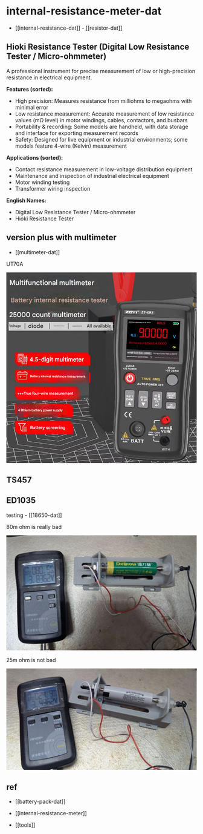 # internal-resistance-meter-dat

- [[internal-resistance-dat]] - [[resistor-dat]]


## Hioki Resistance Tester (Digital Low Resistance Tester / Micro-ohmmeter)

A professional instrument for precise measurement of low or high-precision resistance in electrical equipment.

**Features (sorted):**
- High precision: Measures resistance from milliohms to megaohms with minimal error
- Low resistance measurement: Accurate measurement of low resistance values (mΩ level) in motor windings, cables, contactors, and busbars
- Portability & recording: Some models are handheld, with data storage and interface for exporting measurement records
- Safety: Designed for live equipment or industrial environments; some models feature 4-wire (Kelvin) measurement

**Applications (sorted):**
- Contact resistance measurement in low-voltage distribution equipment
- Maintenance and inspection of industrial electrical equipment
- Motor winding testing
- Transformer wiring inspection

**English Names:**
- Digital Low Resistance Tester / Micro-ohmmeter
- Hioki Resistance Tester



## version plus with multimeter

- [[multimeter-dat]]

UT70A

![](2025-08-19-23-51-26.png)


## TS457

## ED1035 

testing - [[18650-dat]] 

80m ohm is really bad  

![](2025-08-24-16-31-21.png)

25m ohm is not bad  

![](2025-08-24-16-31-32.png)




## ref 

- [[battery-pack-dat]]

- [[internal-resistance-meter]]

- [[tools]]